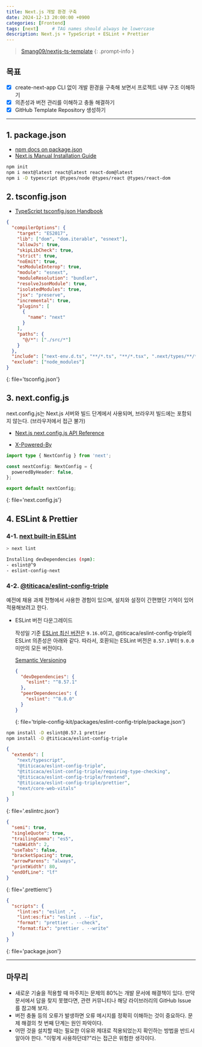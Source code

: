 ```yaml
---
title: Next.js 개발 환경 구축
date: 2024-12-13 20:00:00 +0900
categories: [Frontend]
tags: [next]     # TAG names should always be lowercase
description: Next.js + TypeScript + ESLint + Prettier
---
```


> [Smang09/nextjs-ts-template](https://github.com/Smang09/nextjs-ts-template)
{: .prompt-info }

## 목표
- [x] create-next-app CLI 없이 개발 환경을 구축해 보면서 프로젝트 내부 구조 이해하기
- [x] 의존성과 버전 관리를 이해하고 충돌 해결하기
- [x] GitHub Template Repository 생성하기

---

## 1. package.json
- [npm docs on package.json](https://docs.npmjs.com/cli/v10/configuring-npm/package-json)
- [Next.js Manual Installation Guide](https://nextjs.org/docs/app/getting-started/installation#manual-installation)

```bash
npm init
npm i next@latest react@latest react-dom@latest
npm i -D typescript @types/node @types/react @types/react-dom
```

## 2. tsconfig.json
- [TypeScript tsconfig.json Handbook](https://www.typescriptlang.org/docs/handbook/tsconfig-json.html)

```json
{
  "compilerOptions": {
    "target": "ES2017",
    "lib": ["dom", "dom.iterable", "esnext"],
    "allowJs": true,
    "skipLibCheck": true,
    "strict": true,
    "noEmit": true,
    "esModuleInterop": true,
    "module": "esnext",
    "moduleResolution": "bundler",
    "resolveJsonModule": true,
    "isolatedModules": true,
    "jsx": "preserve",
    "incremental": true,
    "plugins": [
      {
        "name": "next"
      }
    ],
    "paths": {
      "@/*": ["./src/*"]
    }
  },
  "include": ["next-env.d.ts", "**/*.ts", "**/*.tsx", ".next/types/**/*.ts"],
  "exclude": ["node_modules"]
}
```
{: file='tsconfig.json'}

## 3. next.config.js
next.config.js는 Next.js 서버와 빌드 단계에서 사용되며, 브라우저 빌드에는 포함되지 않는다. (브라우저에서 접근 불가)

- [Next.js next.config.js API Reference](https://nextjs.org/docs/app/api-reference/config/next-config-js)

- [X-Powered-By](https://developer.mozilla.org/en-US/docs/Web/HTTP/Headers/X-Powered-By)

```ts
import type { NextConfig } from 'next';

const nextConfig: NextConfig = {
  poweredByHeader: false,
};

export default nextConfig;
```
{: file='next.config.js'}

## 4. ESLint & Prettier

### 4-1. [next built-in ESLint](https://nextjs.org/docs/app/getting-started/installation#set-up-eslint)

```bash
> next lint

Installing devDependencies (npm):
- eslint@^9
- eslint-config-next
```

### 4-2. [@titicaca/eslint-config-triple](https://github.com/titicacadev/triple-config-kit/tree/main/packages/eslint-config-triple)
예전에 채용 과제 전형에서 사용한 경험이 있으며, 설치와 설정이 간편했던 기억이 있어 적용해보려고 한다.

- ESLint 버전 다운그레이드
  
  작성일 기준 [ESLint 최신 버전](https://github.com/eslint/eslint/releases)은 `9.16.0`이고, @titicaca/eslint-config-triple의 ESLint 의존성은 아래와 같다. 따라서, 호환되는 ESLint 버전은 `8.57.1`부터 `9.0.0` 미만의 모든 버전이다.

  [Semantic Versioning](https://semver.org/)

  ```json
  {
    "devDependencies": {
      "eslint": "^8.57.1"
    },
    "peerDependencies": {
      "eslint": "^8.0.0"
    }
  }
  ```
  {: file='triple-config-kit/packages/eslint-config-triple/package.json'}


```bash
npm install -D eslint@8.57.1 prettier
npm install -D @titicaca/eslint-config-triple
```

```json
{
  "extends": [
    "next/typescript",
    "@titicaca/eslint-config-triple",
    "@titicaca/eslint-config-triple/requiring-type-checking",
    "@titicaca/eslint-config-triple/frontend",
    "@titicaca/eslint-config-triple/prettier",
    "next/core-web-vitals"
  ]
}
```
{: file='.eslintrc.json'}

```json
{
  "semi": true,
  "singleQuote": true,
  "trailingComma": "es5",
  "tabWidth": 2,
  "useTabs": false,
  "bracketSpacing": true,
  "arrowParens": "always",
  "printWidth": 80,
  "endOfLine": "lf"
}
```
{: file='.prettierrc'}

```json
{
  "scripts": {
    "lint:es": "eslint .",
    "lint:es:fix": "eslint . --fix",
    "format": "prettier . --check",
    "format:fix": "prettier . --write"
  }
}
```
{: file='package.json'}

---

## 마무리
  - 새로운 기술을 적용할 때 마주치는 문제의 80%는 개발 문서에 해결책이 있다. 만약 문서에서 답을 찾지 못했다면, 관련 커뮤니티나 해당 라이브러리의 GitHub Issue를 참고해 보자.
  - 버전 충돌 등의 오류가 발생하면 오류 메시지를 정확히 이해하는 것이 중요하다. 문제 해결의 첫 번째 단계는 원인 파악이다.
  - 어떤 것을 설치할 때는 필요한 이유와 제대로 적용되었는지 확인하는 방법을 반드시 알아야 한다. "이렇게 사용하던데?"라는 접근은 위험한 생각이다.